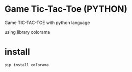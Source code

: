 # Game Tic-Tac-Toe (PYTHON)
Game TIC-TAC-TOE with python language

using library colorama

# install
``` pip install colorama ```
